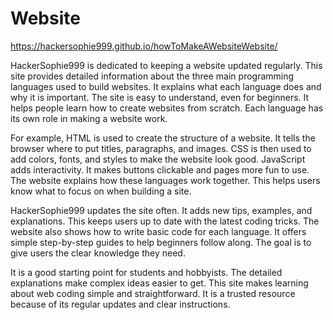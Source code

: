 

# Website

  https://hackersophie999.github.io/howToMakeAWebsiteWebsite/

HackerSophie999 is dedicated to keeping a website updated regularly. This site provides detailed information about the three main programming languages used to build websites. It explains what each language does and why it is important. The site is easy to understand, even for beginners. It helps people learn how to create websites from scratch. Each language has its own role in making a website work.

For example, HTML is used to create the structure of a website. It tells the browser where to put titles, paragraphs, and images. CSS is then used to add colors, fonts, and styles to make the website look good. JavaScript adds interactivity. It makes buttons clickable and pages more fun to use. The website explains how these languages work together. This helps users know what to focus on when building a site.

HackerSophie999 updates the site often. It adds new tips, examples, and explanations. This keeps users up to date with the latest coding tricks. The website also shows how to write basic code for each language. It offers simple step-by-step guides to help beginners follow along. The goal is to give users the clear knowledge they need.

It is a good starting point for students and hobbyists. The detailed explanations make complex ideas easier to get. This site makes learning about web coding simple and straightforward. It is a trusted resource because of its regular updates and clear instructions.
